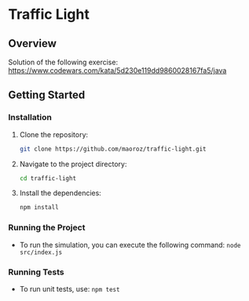 # Traffic Light

## Overview

Solution of the following exercise: https://www.codewars.com/kata/5d230e119dd9860028167fa5/java

## Getting Started

### Installation
1. Clone the repository:
    ```sh
    git clone https://github.com/maoroz/traffic-light.git
    ```
2. Navigate to the project directory:
    ```sh
    cd traffic-light
    ```
3. Install the dependencies:
    ```sh
    npm install
    ```
### Running the Project
- To run the simulation, you can execute the following command:
    `node src/index.js`
### Running Tests
- To run unit tests, use:
    `npm test`